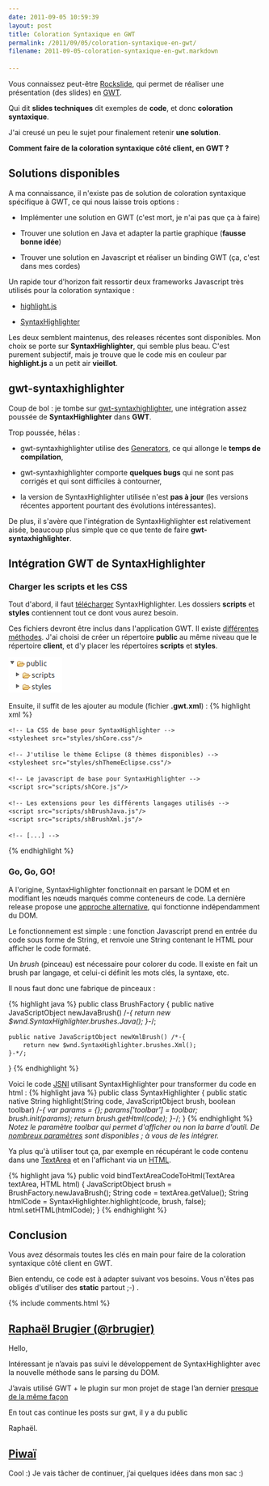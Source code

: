 ```yaml
---
date: 2011-09-05 10:59:39
layout: post
title: Coloration Syntaxique en GWT
permalink: /2011/09/05/coloration-syntaxique-en-gwt/
filename: 2011-09-05-coloration-syntaxique-en-gwt.markdown

---
```


Vous connaissez peut-être [Rockslide](http://pyricau.github.com/rockslide), qui permet de réaliser une présentation (des slides) en [GWT](http://code.google.com/webtoolkit).

Qui dit **slides techniques** dit exemples de **code**, et donc **coloration syntaxique**.

J'ai creusé un peu le sujet pour finalement retenir **une solution**.

**Comment faire de la coloration syntaxique côté client, en GWT ?**

<!--more-->


## Solutions disponibles

A ma connaissance, il n'existe pas de solution de coloration syntaxique spécifique à GWT, ce qui nous laisse trois options :


	
  * Implémenter une solution en GWT (c'est mort, je n'ai pas que ça à faire)

	
  * Trouver une solution en Java et adapter la partie graphique (**fausse bonne idée**)

	
  * Trouver une solution en Javascript et réaliser un binding GWT (ça, c'est dans mes cordes)


Un rapide tour d'horizon fait ressortir deux frameworks Javascript très utilisés pour la coloration syntaxique :

	
  * [highlight.js](http://softwaremaniacs.org/soft/highlight/en/)

	
  * [SyntaxHighlighter](http://alexgorbatchev.com/SyntaxHighlighter/)


Les deux semblent maintenus, des releases récentes sont disponibles. Mon choix se porte sur **SyntaxHighlighter**, qui semble plus beau. C'est purement subjectif, mais je trouve que le code mis en couleur par **highlight.js** a un petit air **vieillot**.


## gwt-syntaxhighlighter


Coup de bol : je tombe sur [gwt-syntaxhighlighter](http://code.google.com/p/gwt-syntaxhighlighter), une intégration assez poussée de **SyntaxHighlighter** dans **GWT**.

Trop poussée, hélas :


	
  * gwt-syntaxhighlighter utilise des [Generators](http://code.google.com/webtoolkit/doc/latest/DevGuideCodingBasicsDeferred.html#generators), ce qui allonge le **temps de compilation**,

	
  * gwt-syntaxhighlighter comporte **quelques bugs** qui ne sont pas corrigés et qui sont difficiles à contourner,

	
  * la version de SyntaxHighlighter utilisée n'est **pas à jour** (les versions récentes apportent pourtant des évolutions intéressantes).


De plus, il s'avère que l'intégration de SyntaxHighlighter est relativement aisée, beaucoup plus simple que ce que tente de faire **gwt-syntaxhighlighter**.

## Intégration GWT de SyntaxHighlighter


### Charger les scripts et les CSS

Tout d'abord, il faut [télécharger](http://alexgorbatchev.com/SyntaxHighlighter/download/) SyntaxHighlighter. Les dossiers **scripts** et **styles** contiennent tout ce dont vous aurez besoin.

Ces fichiers devront être inclus dans l'application GWT. Il existe [différentes méthodes](http://code.google.com/webtoolkit/doc/latest/DevGuideOrganizingProjects.html#DevGuideModules). J'ai choisi de créer un répertoire **public** au même niveau que le répertoire **client**, et d'y placer les répertoires **scripts** et **styles**.

![](/static/blog_img/public.png)

Ensuite, il suffit de les ajouter au module (fichier **.gwt.xml**) :
{% highlight xml %}
<?xml version="1.0" encoding="UTF-8"?>
<module>

    <!-- La CSS de base pour SyntaxHighlighter -->
    <stylesheet src="styles/shCore.css"/>

    <!-- J'utilise le thème Eclipse (8 thèmes disponibles) -->
    <stylesheet src="styles/shThemeEclipse.css"/>

    <!-- Le javascript de base pour SyntaxHighlighter -->
    <script src="scripts/shCore.js"/>

    <!-- Les extensions pour les différents langages utilisés -->
    <script src="scripts/shBrushJava.js"/>
    <script src="scripts/shBrushXml.js"/>

    <!-- [...] -->
</module>
{% endhighlight %}


### Go, Go, GO!


A l'origine, SyntaxHighlighter fonctionnait en parsant le DOM et en modifiant les nœuds marqués comme conteneurs de code. La dernière release propose une [approche alternative](http://alexgorbatchev.com/SyntaxHighlighter/whatsnew.html#commonjs), qui fonctionne indépendamment du DOM.

Le fonctionnement est simple : une fonction Javascript prend en entrée du code sous forme de String, et renvoie une String contenant le HTML pour afficher le code formaté.

Un _brush_ (pinceau) est nécessaire pour colorer du code. Il existe en fait un brush par langage, et celui-ci définit les mots clés, la syntaxe, etc.

Il nous faut donc une fabrique de pinceaux :

{% highlight java %}
public class BrushFactory {
    public native JavaScriptObject newJavaBrush() /*-{
        return new $wnd.SyntaxHighlighter.brushes.Java();
    }-*/;

    public native JavaScriptObject newXmlBrush() /*-{
        return new $wnd.SyntaxHighlighter.brushes.Xml();
    }-*/;
}
{% endhighlight %}

Voici le code [JSNI](http://code.google.com/webtoolkit/doc/latest/DevGuideCodingBasicsJSNI.html) utilisant SyntaxHighlighter pour transformer du code en html :
{% highlight java %}
public class SyntaxHighlighter {
    public static native String highlight(String code, JavaScriptObject brush, boolean toolbar) /*-{
        var params = {};
        params['toolbar'] = toolbar;
        brush.init(params);
        return brush.getHtml(code);
    }-*/;
}
{% endhighlight %}
_Notez le paramètre toolbar qui permet d'afficher ou non la barre d'outil. De [nombreux paramètres](http://alexgorbatchev.com/SyntaxHighlighter/manual/configuration/) sont disponibles ; à vous de les intégrer._

Ya plus qu'à utiliser tout ça, par exemple en récupérant le code contenu dans une [TextArea](http://google-web-toolkit.googlecode.com/svn/javadoc/latest/com/google/gwt/user/client/ui/TextArea.html) et en l'affichant via un [HTML](http://google-web-toolkit.googlecode.com/svn/javadoc/latest/com/google/gwt/user/client/ui/HTML.html).

{% highlight java %}
public void bindTextAreaCodeToHtml(TextArea textArea, HTML html) {
    JavaScriptObject brush = BrushFactory.newJavaBrush();
    String code = textArea.getValue();
    String htmlCode = SyntaxHighlighter.highlight(code, brush, false);
    html.setHTML(htmlCode);
}
{% endhighlight %}


## Conclusion


Vous avez désormais toutes les clés en main pour faire de la coloration syntaxique côté client en GWT.

Bien entendu, ce code est à adapter suivant vos besoins. Vous n'êtes pas obligés d'utiliser des **static** partout ;-) .

{% include comments.html %}

## [Raphaël Brugier (@rbrugier)](http://twitter.com/rbrugie)

Hello,

Intéressant je n’avais pas suivi le développement de SyntaxHighlighter avec la nouvelle méthode sans le parsing du DOM.

J’avais utilisé GWT + le plugin sur mon projet de stage l’an dernier <a href="http://code.google.com/p/gwt-generator/">presque de la même façon</a>

En tout cas continue les posts sur gwt, il y a du public 

Raphaël.

## [Piwaï](/contact.html)

Cool :) Je vais tâcher de continuer, j’ai quelques idées dans mon sac :)